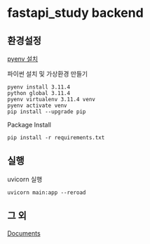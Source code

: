 # fastapi_study backend
## 환경설정
[pyenv 설치](https://idenrai.tistory.com/273)

파이썬 설치 및 가상환경 만들기

```commandline
pyenv install 3.11.4
python global 3.11.4
pyenv virtualenv 3.11.4 venv
pyenv activate venv
pip install --upgrade pip
```

Package Install

```commandline
pip install -r requirements.txt
```

## 실행
uvicorn 실행

```commandline
uvicorn main:app --reroad
```

## 그 외

[Documents](http://127.0.0.1:8000/docs)
